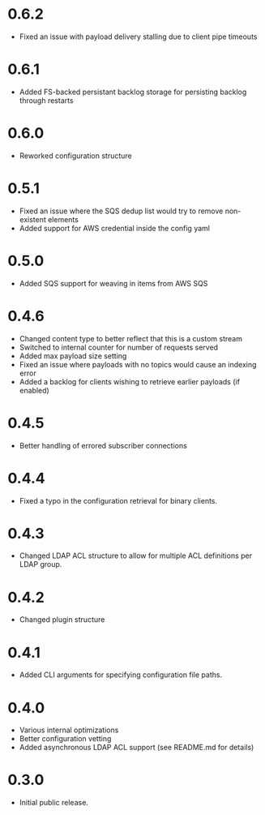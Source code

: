 # 0.6.2
- Fixed an issue with payload delivery stalling due to client pipe timeouts

# 0.6.1
- Added FS-backed persistant backlog storage for persisting backlog through restarts

# 0.6.0
- Reworked configuration structure

# 0.5.1
- Fixed an issue where the SQS dedup list would try to remove non-existent elements
- Added support for AWS credential inside the config yaml

# 0.5.0
- Added SQS support for weaving in items from AWS SQS

# 0.4.6
- Changed content type to better reflect that this is a custom stream
- Switched to internal counter for number of requests served
- Added max payload size setting
- Fixed an issue where payloads with no topics would cause an indexing error
- Added a backlog for clients wishing to retrieve earlier payloads (if enabled)

# 0.4.5
- Better handling of errored subscriber connections

# 0.4.4
- Fixed a typo in the configuration retrieval for binary clients.

# 0.4.3
- Changed LDAP ACL structure to allow for multiple ACL definitions
  per LDAP group.

# 0.4.2
- Changed plugin structure

# 0.4.1
- Added CLI arguments for specifying configuration file paths.

# 0.4.0
- Various internal optimizations
- Better configuration vetting
- Added asynchronous LDAP ACL support (see README.md for details)

# 0.3.0
- Initial public release.
